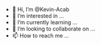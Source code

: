 - 👋 Hi, I’m @Kevin-Acab
- 👀 I’m interested in ...
- 🌱 I’m currently learning ...
- 💞️ I’m looking to collaborate on ...
- 📫 How to reach me ...

<!---
Kevin-Acab/Kevin-Acab is a ✨ special ✨ repository because its `README.md` (this file) appears on your GitHub profile.
You can click the Preview link to take a look at your changes.
--->
